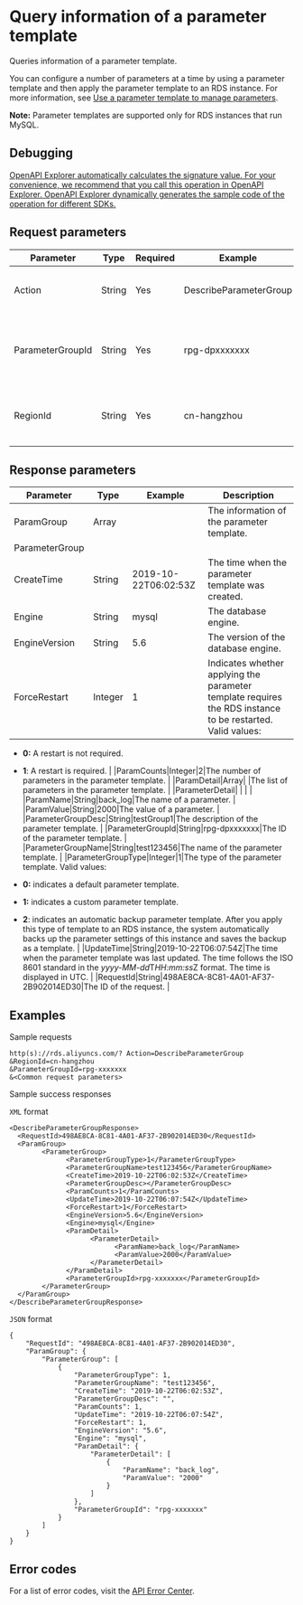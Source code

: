 # Query information of a parameter template

Queries information of a parameter template.

You can configure a number of parameters at a time by using a parameter template and then apply the parameter template to an RDS instance. For more information, see [Use a parameter template to manage parameters](~~130565~~).

**Note:** Parameter templates are supported only for RDS instances that run MySQL.

## Debugging

[OpenAPI Explorer automatically calculates the signature value. For your convenience, we recommend that you call this operation in OpenAPI Explorer. OpenAPI Explorer dynamically generates the sample code of the operation for different SDKs.](https://api.aliyun.com/#product=Rds&api=DescribeParameterGroup&type=RPC&version=2014-08-15)

## Request parameters

|Parameter|Type|Required|Example|Description|
|---------|----|--------|-------|-----------|
|Action|String|Yes|DescribeParameterGroup|The operation that you want to perform. Set the value to **DescribeParameterGroup**. |
|ParameterGroupId|String|Yes|rpg-dpxxxxxxx|The ID of the parameter template. You can call the [DescribeParameterGroups](~~144491~~) operation to query the most recent parameter templates in a region. |
|RegionId|String|Yes|cn-hangzhou|The ID of the region. You can call the [DescribeRegions](~~26243~~) operation to query the most recent region list. |

## Response parameters

|Parameter|Type|Example|Description|
|---------|----|-------|-----------|
|ParamGroup|Array| |The information of the parameter template. |
|ParameterGroup| | | |
|CreateTime|String|2019-10-22T06:02:53Z|The time when the parameter template was created. |
|Engine|String|mysql|The database engine. |
|EngineVersion|String|5.6|The version of the database engine. |
|ForceRestart|Integer|1|Indicates whether applying the parameter template requires the RDS instance to be restarted. Valid values:

 -   **0:** A restart is not required.
-   **1**: A restart is required. |
|ParamCounts|Integer|2|The number of parameters in the parameter template. |
|ParamDetail|Array| |The list of parameters in the parameter template. |
|ParameterDetail| | | |
|ParamName|String|back\_log|The name of a parameter. |
|ParamValue|String|2000|The value of a parameter. |
|ParameterGroupDesc|String|testGroup1|The description of the parameter template. |
|ParameterGroupId|String|rpg-dpxxxxxxx|The ID of the parameter template. |
|ParameterGroupName|String|test123456|The name of the parameter template. |
|ParameterGroupType|Integer|1|The type of the parameter template. Valid values:

 -   **0:** indicates a default parameter template.
-   **1:** indicates a custom parameter template.
-   **2**: indicates an automatic backup parameter template. After you apply this type of template to an RDS instance, the system automatically backs up the parameter settings of this instance and saves the backup as a template. |
|UpdateTime|String|2019-10-22T06:07:54Z|The time when the parameter template was last updated. The time follows the ISO 8601 standard in the *yyyy-MM-dd*T*HH:mm:ss*Z format. The time is displayed in UTC. |
|RequestId|String|498AE8CA-8C81-4A01-AF37-2B902014ED30|The ID of the request. |

## Examples

Sample requests

```
http(s)://rds.aliyuncs.com/? Action=DescribeParameterGroup
&RegionId=cn-hangzhou
&ParameterGroupId=rpg-xxxxxxx
&<Common request parameters>
```

Sample success responses

`XML` format

```
<DescribeParameterGroupResponse>
  <RequestId>498AE8CA-8C81-4A01-AF37-2B902014ED30</RequestId>
  <ParamGroup>
        <ParameterGroup>
              <ParameterGroupType>1</ParameterGroupType>
              <ParameterGroupName>test123456</ParameterGroupName>
              <CreateTime>2019-10-22T06:02:53Z</CreateTime>
              <ParameterGroupDesc></ParameterGroupDesc>
              <ParamCounts>1</ParamCounts>
              <UpdateTime>2019-10-22T06:07:54Z</UpdateTime>
              <ForceRestart>1</ForceRestart>
              <EngineVersion>5.6</EngineVersion>
              <Engine>mysql</Engine>
              <ParamDetail>
                    <ParameterDetail>
                          <ParamName>back_log</ParamName>
                          <ParamValue>2000</ParamValue>
                    </ParameterDetail>
              </ParamDetail>
              <ParameterGroupId>rpg-xxxxxxx</ParameterGroupId>
        </ParameterGroup>
  </ParamGroup>
</DescribeParameterGroupResponse>
```

`JSON` format

```
{
	"RequestId": "498AE8CA-8C81-4A01-AF37-2B902014ED30",
	"ParamGroup": {
		"ParameterGroup": [
			{
				"ParameterGroupType": 1,
				"ParameterGroupName": "test123456",
				"CreateTime": "2019-10-22T06:02:53Z",
				"ParameterGroupDesc": "",
				"ParamCounts": 1,
				"UpdateTime": "2019-10-22T06:07:54Z",
				"ForceRestart": 1,
				"EngineVersion": "5.6",
				"Engine": "mysql",
				"ParamDetail": {
					"ParameterDetail": [
						{
							"ParamName": "back_log",
							"ParamValue": "2000"
						}
					]
				},
				"ParameterGroupId": "rpg-xxxxxxx"
			}
		]
	}
}
```

## Error codes

For a list of error codes, visit the [API Error Center](https://error-center.alibabacloud.com/status/product/Rds).

